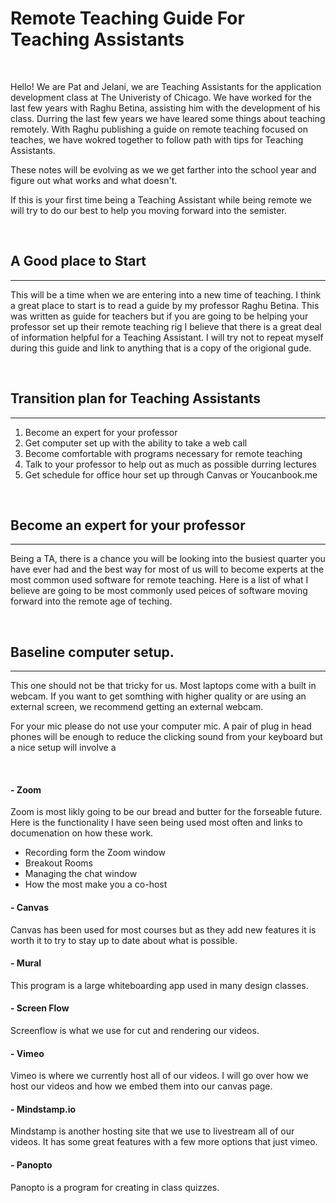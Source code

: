 # Remote Teaching Guide For Teaching Assistants
<br>

Hello! We are Pat and Jelani, we are Teaching Assistants for the application development class at The Univeristy of Chicago.  We have worked for the last few years with Raghu Betina, assisting him with the development of his class.  Durring the last few years we have leared some things about teaching remotely. With Raghu publishing a guide on remote teaching focused on teaches, we have wokred together to follow path with tips for Teaching Assistants. 

These notes will be evolving as we we get farther into the school year and figure out what works and what doesn't.  

If this is your first time being a Teaching Assistant while being remote we will try to do our best to help you moving forward into the semister. 

<br>

## A Good place to Start 
---
This will be a time when we are entering into a new time of teaching.  I think a great place to start is to read a guide by my professor Raghu Betina.  This was written as guide for teachers but if you are going to be helping your professor set up their remote teaching rig I believe that there is a great deal of information helpful for a Teaching Assistant.  I will try not to repeat myself during this guide and link to anything that is a copy of the origional gude.  

<br>

## Transition plan for Teaching Assistants
---

1. Become an expert for your professor
1. Get computer set up with the ability to take a web call 
1. Become comfortable with programs necessary for remote teaching
1. Talk to your professor to help out as much as possible durring lectures
1. Get schedule for office hour set up through Canvas or Youcanbook.me



<br>


## Become an expert for your professor
---

Being a TA, there is a chance you will be looking into the busiest quarter you have ever had and the best way for most of us will to become experts at the most common used software for remote teaching.  Here is a list of what I believe are going to be most commonly used peices of software moving forward into the remote age of teching.  

<br>

## Baseline computer setup.
---
This one should not be that tricky for us.  Most laptops come with a built in webcam.  If you want to get somthing with higher quality or are using an external screen, we recommend getting an external webcam. 

For your mic please do not use your computer mic.  A pair of plug in head phones will be enough to reduce the clicking sound from your keyboard but a nice setup will involve a 

<br>

#### - Zoom 

Zoom is most likly going to be our bread and butter for the forseable future.  Here is the functionality I have seen being used most often and links to documenation on how these work. 

- Recording form the Zoom window
- Breakout Rooms
- Managing the chat window
- How the most make you a co-host


#### - Canvas

Canvas has been used for most courses but as they add new features it is worth it to try to stay up to date about what is possible.  

#### - Mural

This program is a large whiteboarding app used in many design classes.  

#### - Screen Flow

Screenflow is what we use for cut and rendering our videos. 

#### - Vimeo 

Vimeo is where we currently host all of our videos.  I will go over how we host our videos and how we embed them into our canvas page. 

#### - Mindstamp.io

Mindstamp is another hosting site that we use to livestream all of our videos.  It has some great features with a few more options that just vimeo. 

#### - Panopto 

Panopto is a program for creating in class quizzes.  


<br>







